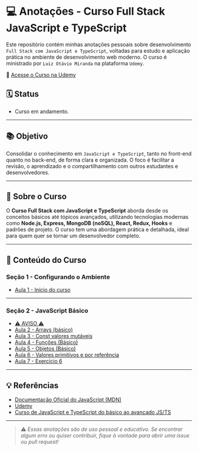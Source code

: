 # 💻 Anotações - Curso Full Stack JavaScript e TypeScript

Este repositório contém minhas anotações pessoais sobre desenvolvimento ``Full Stack com JavaScript e TypeScript``, voltadas para estudo e aplicação prática no ambiente de desenvolvimento web moderno. O curso é ministrado por ``Luiz Otávio Miranda`` na plataforma ``Udemy``.

🔗 [Acesse o Curso na Udemy](https://www.udemy.com/course/curso-de-javascript-moderno-do-basico-ao-avancado/)

## 🗓️ Status

- Curso em andamento.

---

## 📚 Objetivo

Consolidar o conhecimento em ``JavaScript e TypeScript``, tanto no front-end quanto no back-end, de forma clara e organizada. O foco é facilitar a revisão, o aprendizado e o compartilhamento com outros estudantes e desenvolvedores.

---

## 📌 Sobre o Curso

O **Curso Full Stack com JavaScript e TypeScript** aborda desde os conceitos básicos até tópicos avançados, utilizando tecnologias modernas como **Node.js, Express, MongoDB (noSQL), React, Redux, Hooks** e padrões de projeto. O curso tem uma abordagem prática e detalhada, ideal para quem quer se tornar um desenvolvedor completo.

---

## 📖 Conteúdo do Curso

### Seção 1 - Configurando o Ambiente

- [Aula 1 - Início do curso](./Seção%201/README.md)

---

### Seção 2 - JavaScript Básico

- [⚠️ AVISO ⚠️](./Seção%202/README.md#aviso)
- [Aula 2 - Arrays (básico)](./Seção%202/README.md#aula-2---arrays-básico)
- [Aula 3 - Const valores mutáveis](./Seção%202/README.md#aula-3---const-valores-mutáveis)
- [Aula 4 - Funções (Básico)](./Seção%202/README.md#aula-4---funções-básico)
- [Aula 5 - Objetos (Básico)](./Seção%202/README.md#aula-5---objetos-básico)
- [Aula 6 - Valores primitivos e por referência](./Seção%202/README.md#aula-6---valores-primitivos-e-por-referência)
- [Aula 7 - Exercício 6](./Seção%202/README.md#aula-7---exercício-6)

---

## 💡 Referências

- [Documentação Oficial do JavaScript (MDN)](https://developer.mozilla.org/pt-BR/docs/Web/JavaScript)
- [Udemy](https://www.udemy.com/)
- [Curso de JavaScript e TypeScript do básico ao avançado JS/TS](https://www.udemy.com/course/curso-de-javascript-moderno-do-basico-ao-avancado/)

---

> ⚠️ _Essas anotações são de uso pessoal e educativo. Se encontrar algum erro ou quiser contribuir, fique à vontade para abrir uma issue ou pull request!_

